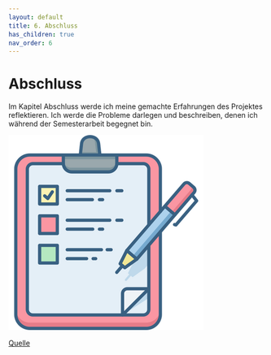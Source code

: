 ```yaml
---
layout: default
title: 6. Abschluss
has_children: true
nav_order: 6
---
```


# Abschluss

Im Kapitel Abschluss werde ich meine gemachte Erfahrungen des Projektes reflektieren. Ich werde die Probleme darlegen und beschreiben, denen ich während der Semesterarbeit begegnet bin.

![Finished](../../ressources/bilder/rsz_check.png)

[Quelle](../Quellenverzeichnis/index.md#abschluss)